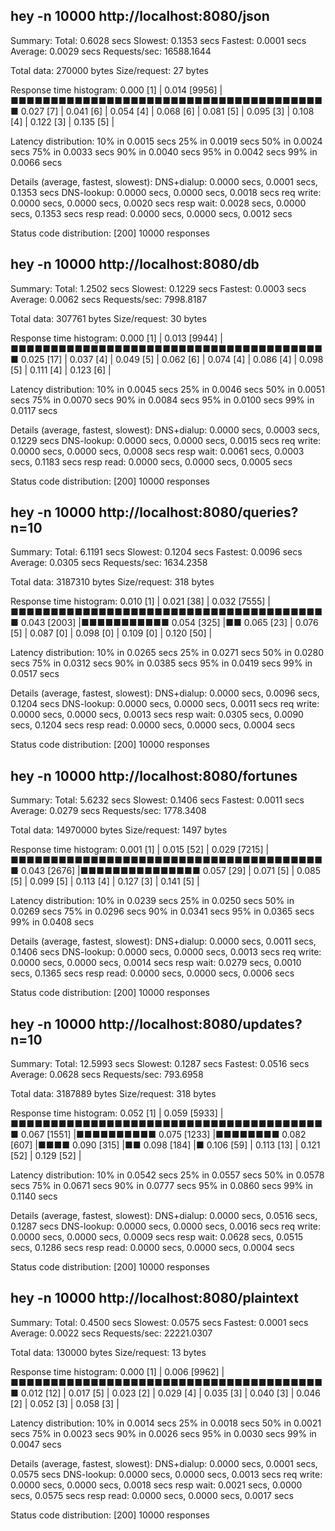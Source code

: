 ##  hey -n 10000 http://localhost:8080/json

Summary:
  Total:	0.6028 secs
  Slowest:	0.1353 secs
  Fastest:	0.0001 secs
  Average:	0.0029 secs
  Requests/sec:	16588.1644
  
  Total data:	270000 bytes
  Size/request:	27 bytes

Response time histogram:
  0.000 [1]	|
  0.014 [9956]	|■■■■■■■■■■■■■■■■■■■■■■■■■■■■■■■■■■■■■■■■
  0.027 [7]	|
  0.041 [6]	|
  0.054 [4]	|
  0.068 [6]	|
  0.081 [5]	|
  0.095 [3]	|
  0.108 [4]	|
  0.122 [3]	|
  0.135 [5]	|


Latency distribution:
  10% in 0.0015 secs
  25% in 0.0019 secs
  50% in 0.0024 secs
  75% in 0.0033 secs
  90% in 0.0040 secs
  95% in 0.0042 secs
  99% in 0.0066 secs

Details (average, fastest, slowest):
  DNS+dialup:	0.0000 secs, 0.0001 secs, 0.1353 secs
  DNS-lookup:	0.0000 secs, 0.0000 secs, 0.0018 secs
  req write:	0.0000 secs, 0.0000 secs, 0.0020 secs
  resp wait:	0.0028 secs, 0.0000 secs, 0.1353 secs
  resp read:	0.0000 secs, 0.0000 secs, 0.0012 secs

Status code distribution:
  [200]	10000 responses



##  hey -n 10000 http://localhost:8080/db

Summary:
  Total:	1.2502 secs
  Slowest:	0.1229 secs
  Fastest:	0.0003 secs
  Average:	0.0062 secs
  Requests/sec:	7998.8187
  
  Total data:	307761 bytes
  Size/request:	30 bytes

Response time histogram:
  0.000 [1]	|
  0.013 [9944]	|■■■■■■■■■■■■■■■■■■■■■■■■■■■■■■■■■■■■■■■■
  0.025 [17]	|
  0.037 [4]	|
  0.049 [5]	|
  0.062 [6]	|
  0.074 [4]	|
  0.086 [4]	|
  0.098 [5]	|
  0.111 [4]	|
  0.123 [6]	|


Latency distribution:
  10% in 0.0045 secs
  25% in 0.0046 secs
  50% in 0.0051 secs
  75% in 0.0070 secs
  90% in 0.0084 secs
  95% in 0.0100 secs
  99% in 0.0117 secs

Details (average, fastest, slowest):
  DNS+dialup:	0.0000 secs, 0.0003 secs, 0.1229 secs
  DNS-lookup:	0.0000 secs, 0.0000 secs, 0.0015 secs
  req write:	0.0000 secs, 0.0000 secs, 0.0008 secs
  resp wait:	0.0061 secs, 0.0003 secs, 0.1183 secs
  resp read:	0.0000 secs, 0.0000 secs, 0.0005 secs

Status code distribution:
  [200]	10000 responses



##  hey -n 10000 http://localhost:8080/queries?n=10

Summary:
  Total:	6.1191 secs
  Slowest:	0.1204 secs
  Fastest:	0.0096 secs
  Average:	0.0305 secs
  Requests/sec:	1634.2358
  
  Total data:	3187310 bytes
  Size/request:	318 bytes

Response time histogram:
  0.010 [1]	|
  0.021 [38]	|
  0.032 [7555]	|■■■■■■■■■■■■■■■■■■■■■■■■■■■■■■■■■■■■■■■■
  0.043 [2003]	|■■■■■■■■■■■
  0.054 [325]	|■■
  0.065 [23]	|
  0.076 [5]	|
  0.087 [0]	|
  0.098 [0]	|
  0.109 [0]	|
  0.120 [50]	|


Latency distribution:
  10% in 0.0265 secs
  25% in 0.0271 secs
  50% in 0.0280 secs
  75% in 0.0312 secs
  90% in 0.0385 secs
  95% in 0.0419 secs
  99% in 0.0517 secs

Details (average, fastest, slowest):
  DNS+dialup:	0.0000 secs, 0.0096 secs, 0.1204 secs
  DNS-lookup:	0.0000 secs, 0.0000 secs, 0.0011 secs
  req write:	0.0000 secs, 0.0000 secs, 0.0013 secs
  resp wait:	0.0305 secs, 0.0090 secs, 0.1204 secs
  resp read:	0.0000 secs, 0.0000 secs, 0.0004 secs

Status code distribution:
  [200]	10000 responses



##  hey -n 10000 http://localhost:8080/fortunes

Summary:
  Total:	5.6232 secs
  Slowest:	0.1406 secs
  Fastest:	0.0011 secs
  Average:	0.0279 secs
  Requests/sec:	1778.3408
  
  Total data:	14970000 bytes
  Size/request:	1497 bytes

Response time histogram:
  0.001 [1]	|
  0.015 [52]	|
  0.029 [7215]	|■■■■■■■■■■■■■■■■■■■■■■■■■■■■■■■■■■■■■■■■
  0.043 [2676]	|■■■■■■■■■■■■■■■
  0.057 [29]	|
  0.071 [5]	|
  0.085 [5]	|
  0.099 [5]	|
  0.113 [4]	|
  0.127 [3]	|
  0.141 [5]	|


Latency distribution:
  10% in 0.0239 secs
  25% in 0.0250 secs
  50% in 0.0269 secs
  75% in 0.0296 secs
  90% in 0.0341 secs
  95% in 0.0365 secs
  99% in 0.0408 secs

Details (average, fastest, slowest):
  DNS+dialup:	0.0000 secs, 0.0011 secs, 0.1406 secs
  DNS-lookup:	0.0000 secs, 0.0000 secs, 0.0013 secs
  req write:	0.0000 secs, 0.0000 secs, 0.0014 secs
  resp wait:	0.0279 secs, 0.0010 secs, 0.1365 secs
  resp read:	0.0000 secs, 0.0000 secs, 0.0006 secs

Status code distribution:
  [200]	10000 responses



##  hey -n 10000 http://localhost:8080/updates?n=10

Summary:
  Total:	12.5993 secs
  Slowest:	0.1287 secs
  Fastest:	0.0516 secs
  Average:	0.0628 secs
  Requests/sec:	793.6958
  
  Total data:	3187889 bytes
  Size/request:	318 bytes

Response time histogram:
  0.052 [1]	|
  0.059 [5933]	|■■■■■■■■■■■■■■■■■■■■■■■■■■■■■■■■■■■■■■■■
  0.067 [1551]	|■■■■■■■■■■
  0.075 [1233]	|■■■■■■■■
  0.082 [607]	|■■■■
  0.090 [315]	|■■
  0.098 [184]	|■
  0.106 [59]	|
  0.113 [13]	|
  0.121 [52]	|
  0.129 [52]	|


Latency distribution:
  10% in 0.0542 secs
  25% in 0.0557 secs
  50% in 0.0578 secs
  75% in 0.0671 secs
  90% in 0.0777 secs
  95% in 0.0860 secs
  99% in 0.1140 secs

Details (average, fastest, slowest):
  DNS+dialup:	0.0000 secs, 0.0516 secs, 0.1287 secs
  DNS-lookup:	0.0000 secs, 0.0000 secs, 0.0016 secs
  req write:	0.0000 secs, 0.0000 secs, 0.0009 secs
  resp wait:	0.0628 secs, 0.0515 secs, 0.1286 secs
  resp read:	0.0000 secs, 0.0000 secs, 0.0004 secs

Status code distribution:
  [200]	10000 responses



##  hey -n 10000 http://localhost:8080/plaintext

Summary:
  Total:	0.4500 secs
  Slowest:	0.0575 secs
  Fastest:	0.0001 secs
  Average:	0.0022 secs
  Requests/sec:	22221.0307
  
  Total data:	130000 bytes
  Size/request:	13 bytes

Response time histogram:
  0.000 [1]	|
  0.006 [9962]	|■■■■■■■■■■■■■■■■■■■■■■■■■■■■■■■■■■■■■■■■
  0.012 [12]	|
  0.017 [5]	|
  0.023 [2]	|
  0.029 [4]	|
  0.035 [3]	|
  0.040 [3]	|
  0.046 [2]	|
  0.052 [3]	|
  0.058 [3]	|


Latency distribution:
  10% in 0.0014 secs
  25% in 0.0018 secs
  50% in 0.0021 secs
  75% in 0.0023 secs
  90% in 0.0026 secs
  95% in 0.0030 secs
  99% in 0.0047 secs

Details (average, fastest, slowest):
  DNS+dialup:	0.0000 secs, 0.0001 secs, 0.0575 secs
  DNS-lookup:	0.0000 secs, 0.0000 secs, 0.0013 secs
  req write:	0.0000 secs, 0.0000 secs, 0.0018 secs
  resp wait:	0.0021 secs, 0.0000 secs, 0.0575 secs
  resp read:	0.0000 secs, 0.0000 secs, 0.0017 secs

Status code distribution:
  [200]	10000 responses



